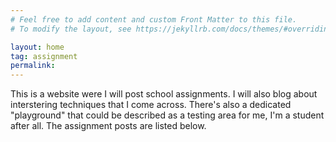 ```yaml
---
# Feel free to add content and custom Front Matter to this file.
# To modify the layout, see https://jekyllrb.com/docs/themes/#overriding-theme-defaults

layout: home
tag: assignment
permalink:
---
```

<!---
Note that the tag is important: ONLY includes posts with assignment tag.
-->

This is a website were I will post school assignments. I will also blog about interstering techniques that
I come across. There's also a dedicated "playground" that could be described as a testing area for me, 
I'm a student after all. The assignment posts are listed below.